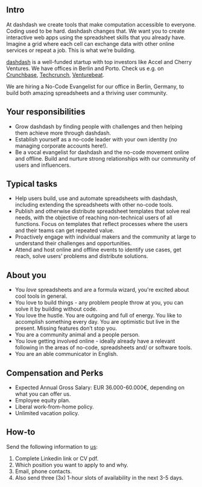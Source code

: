 ## Intro
At dashdash we create tools that make computation accessible to everyone.
Coding used to be hard. dashdash changes that. We want you to create interactive web apps using the spreadsheet skills that you already have. Imagine a grid where each cell can exchange data with other online services or repeat a job. This is what we’re building.

[dashdash](https://dashdash.com/) is a well-funded startup with top investors like Accel and Cherry Ventures. We have offices in Berlin and Porto. Check us e.g. on [Crunchbase](https://www.crunchbase.com/organization/dashdash), [Techcrunch](https://techcrunch.com/2018/05/16/dashdash-a-platform-to-create-web-apps-using-only-spreadsheet-skills-nabs-8m-led-by-accel/), [Venturebeat](https://venturebeat.com/2018/05/16/accel-leads-8-million-investment-in-dashdash-to-create-web-apps-from-spreadsheets/).

We are hiring a No-Code Evangelist for our office in Berlin, Germany, to build both amazing spreadsheets and a thriving user community.

## Your responsibilities
- Grow dashdash by finding people with challenges and then helping them achieve more through dashdash.
- Establish yourself as a no-code leader with your own identity (no managing corporate accounts here!). 
- Be a vocal evangelist for dashdash and the no-code movement online and offline. Build and nurture strong relationships with our community of users and influencers.

## Typical tasks
- Help users build, use and automate spreadsheets with dashdash, including extending the spreadsheets with other no-code tools.
- Publish and otherwise distribute spreadsheet templates that solve real needs, with the objective of reaching non-technical users of all functions. Focus on templates that reflect processes where the users and their teams can get repeated value.
- Proactively engage with individual makers and the community at large to understand their challenges and opportunities.
- Attend and host online and offline events to identify use cases, get reach, solve users’ problems and distribute solutions.

## About you
- You *love* spreadsheets and are a formula wizard, you're excited about cool tools in general.
- You love to build things - any problem people throw at you, you can solve it by building without code.
- You love the hustle. You are outgoing and full of energy. You like to accomplish something every day. You are optimistic but live in the present. Missing features don’t stop you.
- You are a community animal and a people person.
- You love getting involved online - ideally already have a relevant following in the areas of no-code, spreadsheets and/ or software tools.
- You are an able communicator in English. 


## Compensation and Perks
- Expected Annual Gross Salary: EUR 36.000-60.000€, depending on what you can offer us.
- Employee equity plan.
- Liberal work-from-home policy.
- Unlimited vacation policy.

## How-to
Send the following information to [us](mailto:join@dashdash.com):
1. Complete Linkedin link or CV pdf.
1. Which position you want to apply to and why.
1. Email, phone contacts.
1. Also send three (3x) 1-hour slots of availability in the next 3-5 days.
